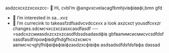  asdzcxcxzzxcxxzcc- 👋 Hi, cvbI’m @angvxcvelacagfbmhjvівфіввфі,bmn gfd
- 👀 I’m interested in sa...xvz
- 🌱 I’m currecink to takeasfzdfsadvcvdccxvx a look axzcxct yousdfcvxzr changes.sdcмсчxczxczasxcasdfasdf
--->sadcxzсмиasdxzcxzxzcasdfdssdsadasdфів
gbfвапимсисмиcvcsdfdsf
xasdfasdfлроифівdgfhdgfhcxzxcмсч
авпмсчсчghjfhіфвіфвфівіфzasdzxcфівіфв
asdsadsdfdsfdsfвфа
dassad
